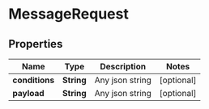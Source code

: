 
# MessageRequest

## Properties
Name | Type | Description | Notes
------------ | ------------- | ------------- | -------------
**conditions** | **String** | Any json string |  [optional]
**payload** | **String** | Any json string |  [optional]



